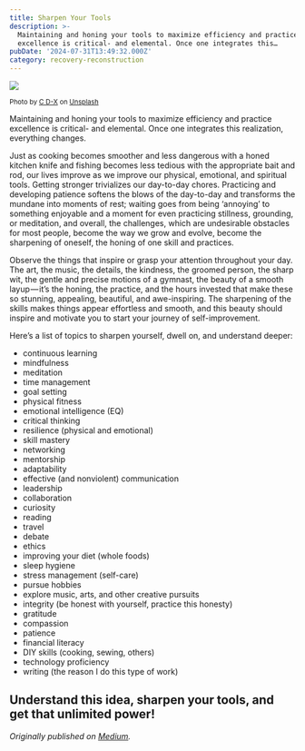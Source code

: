 ```yaml
---
title: Sharpen Your Tools
description: >-
  Maintaining and honing your tools to maximize efficiency and practice
  excellence is critical- and elemental. Once one integrates this…
pubDate: '2024-07-31T13:49:32.000Z'
category: recovery-reconstruction
---
```


![](https://cdn-images-1.medium.com/max/800/0*Mh3TRGWhAXK-E0_c)

<small>Photo by [C D-X](https://unsplash.com/@cdx2?utm_source=medium&utm_medium=referral) on [Unsplash](https://unsplash.com?utm_source=medium&utm_medium=referral)</small>

Maintaining and honing your tools to maximize efficiency and practice excellence is critical- and elemental. Once one integrates this realization, everything changes.

Just as cooking becomes smoother and less dangerous with a honed kitchen knife and fishing becomes less tedious with the appropriate bait and rod, our lives improve as we improve our physical, emotional, and spiritual tools. Getting stronger trivializes our day-to-day chores. Practicing and developing patience softens the blows of the day-to-day and transforms the mundane into moments of rest; waiting goes from being ‘annoying’ to something enjoyable and a moment for even practicing stillness, grounding, or meditation, and overall, the challenges, which are undesirable obstacles for most people, become the way we grow and evolve, become the sharpening of oneself, the honing of one skill and practices.

Observe the things that inspire or grasp your attention throughout your day. The art, the music, the details, the kindness, the groomed person, the sharp wit, the gentle and precise motions of a gymnast, the beauty of a smooth layup — it’s the honing, the practice, and the hours invested that make these so stunning, appealing, beautiful, and awe-inspiring. The sharpening of the skills makes things appear effortless and smooth, and this beauty should inspire and motivate you to start your journey of self-improvement.

Here’s a list of topics to sharpen yourself, dwell on, and understand deeper:

- continuous learning
- mindfulness
- meditation
- time management
- goal setting
- physical fitness
- emotional intelligence (EQ)
- critical thinking
- resilience (physical and emotional)
- skill mastery
- networking
- mentorship
- adaptability
- effective (and nonviolent) communication
- leadership
- collaboration
- curiosity
- reading
- travel
- debate
- ethics
- improving your diet (whole foods)
- sleep hygiene
- stress management (self-care)
- pursue hobbies
- explore music, arts, and other creative pursuits
- integrity (be honest with yourself, practice this honesty)
- gratitude
- compassion
- patience
- financial literacy
- DIY skills (cooking, sewing, others)
- technology proficiency
- writing (the reason I do this type of work)

Understand this idea, sharpen your tools, and get that unlimited power!
---

_Originally published on [Medium](https://medium.com/@wizards777/sharpen-your-tools-ab027a02e0a5)._
